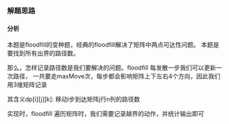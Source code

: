 ### 解题思路

#### 分析
本题是floodfill的变种题，经典的floodfill解决了矩阵中两点可达性问题。
本题是要找到所有出界的路径数。

那么，怎样记录路径数是我们要解决的问题。floodfill 每发散一步我们可以更新一次路径，
一共要走maxMove次，每步都会影响矩阵上下左右4个方向，因此我们用3维矩阵记录

其含义dp[i][j][k]: 移动i步到达矩阵j行n列的路径数

实现时，floodfill 遍历矩阵时，我们需要记录越界的动作，并统计输出即可